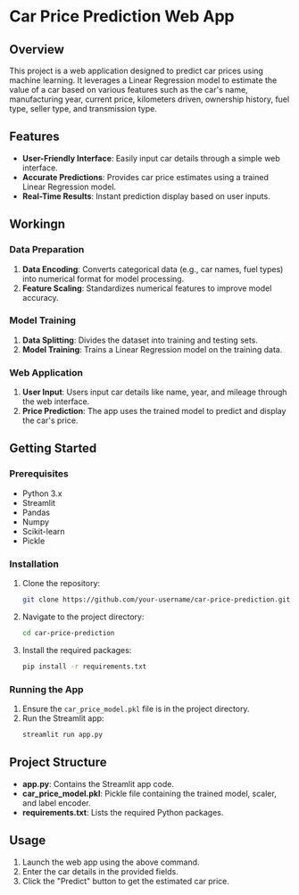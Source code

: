 # Car Price Prediction Web App

## Overview
This project is a web application designed to predict car prices using machine learning. It leverages a Linear Regression model to estimate the value of a car based on various features such as the car's name, manufacturing year, current price, kilometers driven, ownership history, fuel type, seller type, and transmission type.

## Features
- **User-Friendly Interface**: Easily input car details through a simple web interface.
- **Accurate Predictions**: Provides car price estimates using a trained Linear Regression model.
- **Real-Time Results**: Instant prediction display based on user inputs.

## Workingn

### Data Preparation
1. **Data Encoding**: Converts categorical data (e.g., car names, fuel types) into numerical format for model processing.
2. **Feature Scaling**: Standardizes numerical features to improve model accuracy.

### Model Training
1. **Data Splitting**: Divides the dataset into training and testing sets.
2. **Model Training**: Trains a Linear Regression model on the training data.

### Web Application
1. **User Input**: Users input car details like name, year, and mileage through the web interface.
2. **Price Prediction**: The app uses the trained model to predict and display the car's price.

## Getting Started

### Prerequisites
- Python 3.x
- Streamlit
- Pandas
- Numpy
- Scikit-learn
- Pickle

### Installation
1. Clone the repository:
   ```sh
   git clone https://github.com/your-username/car-price-prediction.git
   ```
2. Navigate to the project directory:
   ```sh
   cd car-price-prediction
   ```
3. Install the required packages:
   ```sh
   pip install -r requirements.txt
   ```

### Running the App
1. Ensure the `car_price_model.pkl` file is in the project directory.
2. Run the Streamlit app:
   ```sh
   streamlit run app.py
   ```

## Project Structure
- **app.py**: Contains the Streamlit app code.
- **car_price_model.pkl**: Pickle file containing the trained model, scaler, and label encoder.
- **requirements.txt**: Lists the required Python packages.

## Usage
1. Launch the web app using the above command.
2. Enter the car details in the provided fields.
3. Click the "Predict" button to get the estimated car price.

